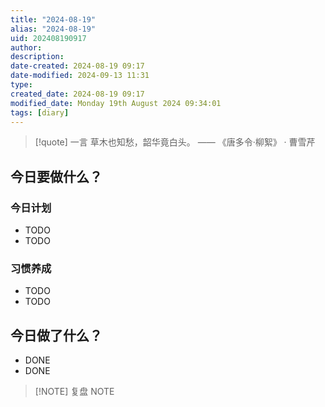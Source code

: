 ```yaml
---
title: "2024-08-19"
alias: "2024-08-19"
uid: 202408190917
author: 
description: 
date-created: 2024-08-19 09:17
date-modified: 2024-09-13 11:31
type: 
created_date: 2024-08-19 09:17
modified_date: Monday 19th August 2024 09:34:01
tags: [diary]
---
```


> [!quote] 一言
 草木也知愁，韶华竟白头。 —— 《唐多令·柳絮》 · 曹雪芹

## 今日要做什么？

### 今日计划

- TODO
- TODO

### 习惯养成

- TODO
- TODO

## 今日做了什么？

- DONE
- DONE

> [!NOTE] 复盘
> NOTE
